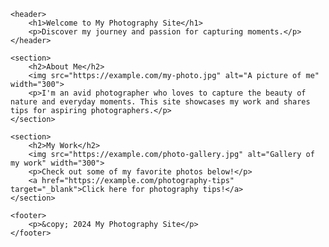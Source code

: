 <html lang="en">
<head>
<title>My Page</title>
</head>
<body>

    <header>
        <h1>Welcome to My Photography Site</h1>
        <p>Discover my journey and passion for capturing moments.</p>
    </header>

    <section>
        <h2>About Me</h2>
        <img src="https://example.com/my-photo.jpg" alt="A picture of me" width="300">
        <p>I'm an avid photographer who loves to capture the beauty of nature and everyday moments. This site showcases my work and shares tips for aspiring photographers.</p>
    </section>

    <section>
        <h2>My Work</h2>
        <img src="https://example.com/photo-gallery.jpg" alt="Gallery of my work" width="300">
        <p>Check out some of my favorite photos below!</p>
        <a href="https://example.com/photography-tips" target="_blank">Click here for photography tips!</a>
    </section>

    <footer>
        <p>&copy; 2024 My Photography Site</p>
    </footer>

</body>
</html>

